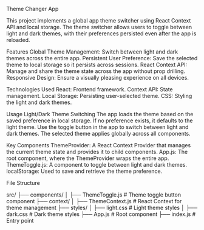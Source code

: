 Theme Changer App

This project implements a global app theme switcher using React Context API and local storage. The theme switcher allows users to toggle between light and dark themes, with their preferences persisted even after the app is reloaded.

Features
Global Theme Management: Switch between light and dark themes across the entire app.
Persistent User Preference: Save the selected theme to local storage so it persists across sessions.
React Context API: Manage and share the theme state across the app without prop drilling.
Responsive Design: Ensure a visually pleasing experience on all devices.

Technologies Used
React: Frontend framework.
Context API: State management.
Local Storage: Persisting user-selected theme.
CSS: Styling the light and dark themes.



Usage
Light/Dark Theme Switching
The app loads the theme based on the saved preference in local storage. If no preference exists, it defaults to the light theme.
Use the toggle button in the app to switch between light and dark themes.
The selected theme applies globally across all components.

Key Components
ThemeProvider: A React Context Provider that manages the current theme state and provides it to child components.
App.js: The root component, where the ThemeProvider wraps the entire app.
ThemeToggle.js: A component to toggle between light and dark themes.
localStorage: Used to save and retrieve the theme preference.


File Structure

src/
├── components/
│   ├── ThemeToggle.js       # Theme toggle button component
├── context/
│   ├── ThemeContext.js      # React Context for theme management
├── styles/
│   ├── light.css            # Light theme styles
│   ├── dark.css             # Dark theme styles
├── App.js                   # Root component
├── index.js                 # Entry point
